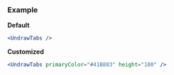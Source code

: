### Example

**Default**
```jsx
<UndrawTabs />
```

**Customized**
```jsx
<UndrawTabs primaryColor="#41B883" height="100" />
```
